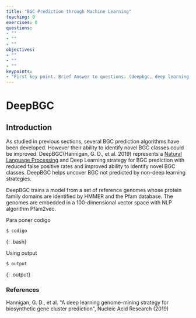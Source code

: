 ```yaml
---
title: "BGC Prediction through Machine Learning"
teaching: 0
exercises: 0
questions:
- ""
- ""
- ""
objectives:
- ""
- ""
- ""
keypoints:
- "First key point. Brief Answer to questions. (deepbgc, deep learning, natural language processing, genome mining, secondary metabolism, bacteria, bioactive coumpounds)"
---
```


# DeepBGC

## Introduction

As studied in previous sections, several BGC prediction algorithms have been developed. However their ability to identify novel BGC classes could be improved. DeepBGC(Hannigan, G. D., et al. 2019) represents a [Natural Language Processing](https://www.techtarget.com/searchenterpriseai/definition/natural-language-processing-NLP) and Deep Learning strategy for BGC prediction with reduced false positive rates and improved ability to identify novel BGC classes. DeepBGC helps uncover BGC not predicted by non-deep learning strategies. 

DeepBGC trains a model from a set of reference genomes whose protein family domains are identified by HMMER and the Pfam database. The genomes are embedded in a 100-dimensional vector space with NLP algorithm Pfam2vec. 

Para poner codigo
~~~
$ codigo
~~~
{: .bash}

Using output
~~~
$ output
~~~
{: .output}


### References

Hannigan, G. D., et al. "A deep learning genome-mining strategy for biosynthetic gene cluster prediction", Nucleic Acid Research (2019)
